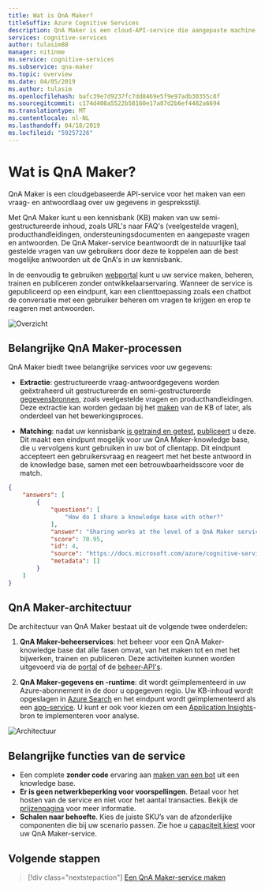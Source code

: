 ```yaml
---
title: Wat is QnA Maker?
titleSuffix: Azure Cognitive Services
description: QnA Maker is een cloud-API-service die aangepaste machine learning intelligence toepast op een gebruikersvraag in natuurlijke taal om daarop het beste antwoord te kunnen geven.
services: cognitive-services
author: tulasim88
manager: nitinme
ms.service: cognitive-services
ms.subservice: qna-maker
ms.topic: overview
ms.date: 04/05/2019
ms.author: tulasim
ms.openlocfilehash: bafc39e7d9237fc7dd8469e5f9e97adb30355c8f
ms.sourcegitcommit: c174d408a5522b58160e17a87d2b6ef4482a6694
ms.translationtype: MT
ms.contentlocale: nl-NL
ms.lasthandoff: 04/18/2019
ms.locfileid: "59257226"
---
```

# <a name="what-is-qna-maker"></a>Wat is QnA Maker?

QnA Maker is een cloudgebaseerde API-service voor het maken van een vraag- en antwoordlaag over uw gegevens in gespreksstijl. 

Met QnA Maker kunt u een kennisbank (KB) maken van uw semi-gestructureerde inhoud, zoals URL's naar FAQ's (veelgestelde vragen), producthandleidingen, ondersteuningsdocumenten en aangepaste vragen en antwoorden. De QnA Maker-service beantwoordt de in natuurlijke taal gestelde vragen van uw gebruikers door deze te koppelen aan de best mogelijke antwoorden uit de QnA's in uw kennisbank.

In de eenvoudig te gebruiken [webportal](https://qnamaker.ai) kunt u uw service maken, beheren, trainen en publiceren zonder ontwikkelaarservaring. Wanneer de service is gepubliceerd op een eindpunt, kan een clienttoepassing zoals een chatbot de conversatie met een gebruiker beheren om vragen te krijgen en erop te reageren met antwoorden. 

![Overzicht](../media/qnamaker-overview-learnabout/overview.png)

## <a name="key-qna-maker-processes"></a>Belangrijke QnA Maker-processen

QnA Maker biedt twee belangrijke services voor uw gegevens:

* **Extractie**: gestructureerde vraag-antwoordgegevens worden geëxtraheerd uit gestructureerde en semi-gestructureerde [gegevensbronnen](../Concepts/data-sources-supported.md), zoals veelgestelde vragen en producthandleidingen. Deze extractie kan worden gedaan bij het [maken](https://aka.ms/qnamaker-docs-createkb) van de KB of later, als onderdeel van het bewerkingsproces.

* **Matching**: nadat uw kennisbank [is getraind en getest](https://aka.ms/qnamaker-docs-trainkb), [publiceert](https://aka.ms/qnamaker-docs-publishkb) u deze. Dit maakt een eindpunt mogelijk voor uw QnA Maker-knowledge base, die u vervolgens kunt gebruiken in uw bot of clientapp. Dit eindpunt accepteert een gebruikersvraag en reageert met het beste antwoord in de knowledge base, samen met een betrouwbaarheidsscore voor de match.

```JSON
{
    "answers": [
        {
            "questions": [
                "How do I share a knowledge base with other?"
            ],
            "answer": "Sharing works at the level of a QnA Maker service, i.e. all knowledge bases in the services will be shared. Read [here](https://docs.microsoft.com/azure/cognitive-services/qnamaker/how-to/collaborate-knowledge-base)how to collaborate on a knowledge base.",
            "score": 70.95,
            "id": 4,
            "source": "https://docs.microsoft.com/azure/cognitive-services/qnamaker/faqs",
            "metadata": []
        }
    ]
}

```

## <a name="qna-maker-architecture"></a>QnA Maker-architectuur

De architectuur van QnA Maker bestaat uit de volgende twee onderdelen:

1. **QnA Maker-beheerservices**: het beheer voor een QnA Maker-knowledge base dat alle fasen omvat, van het maken tot en met het bijwerken, trainen en publiceren. Deze activiteiten kunnen worden uitgevoerd via de [portal](https://qnamaker.ai) of de [beheer-API's](https://aka.ms/qnamaker-v4-apis). 

2. **QnA Maker-gegevens en -runtime**: dit wordt geïmplementeerd in uw Azure-abonnement in de door u opgegeven regio. Uw KB-inhoud wordt opgeslagen in [Azure Search](https://azure.microsoft.com/services/search/) en het eindpunt wordt geïmplementeerd als een [app-service](https://azure.microsoft.com/services/app-service/). U kunt er ook voor kiezen om een ​​[Application Insights](https://azure.microsoft.com/services/application-insights/)-bron te implementeren voor analyse.

![Architectuur](../media/qnamaker-overview-learnabout/architecture.png)


## <a name="service-highlights"></a>Belangrijke functies van de service

- Een complete **zonder code** ervaring aan [maken van een bot](../Quickstarts/create-publish-knowledge-base.md#create-a-bot) uit een knowledge base.
- **Er is geen netwerkbeperking voor voorspellingen**. Betaal voor het hosten van de service en niet voor het aantal transacties. Bekijk de [prijzenpagina](https://aka.ms/qnamaker-docs-pricing) voor meer informatie.
- **Schalen naar behoefte**. Kies de juiste SKU’s van de afzonderlijke componenten die bij uw scenario passen. Zie hoe u [capaciteit kiest](https://aka.ms/qnamaker-docs-capacity) voor uw QnA Maker-service.


## <a name="next-steps"></a>Volgende stappen

> [!div class="nextstepaction"]
> [Een QnA Maker-service maken](../how-to/set-up-qnamaker-service-azure.md)
